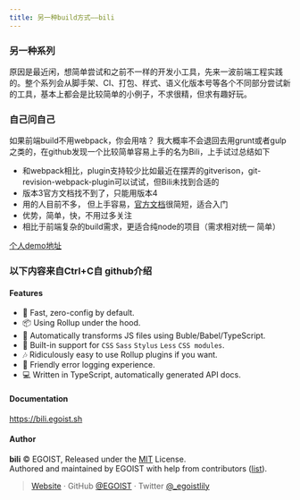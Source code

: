 ```yaml
---
title: 另一种build方式——bili
---
```

### 另一种系列
原因是最近闲，想简单尝试和之前不一样的开发小工具，先来一波前端工程实践的。整个系列会从脚手架、CI、打包、样式、语义化版本号等各个不同部分尝试新的工具，基本上都会是比较简单的小例子，不求很精，但求有趣好玩。

### 自己问自己
如果前端build不用webpack，你会用啥？
我大概率不会退回去用grunt或者gulp之类的，在github发现一个比较简单容易上手的名为Bili，上手试过总结如下
- 和webpack相比，plugin支持较少比如最近在摆弄的gitverison，git-revision-webpack-plugin可以试试，但Bili未找到合适的
- 版本3官方文档找不到了，只能用版本4
- 用的人目前不多， 但上手容易，[官方文档][1]很简短，适合入门
- 优势，简单，快，不用过多关注
- 相比于前端复杂的build需求，更适合纯node的项目（需求相对统一 简单）

[个人demo地址][2]

### 以下内容来自Ctrl+C自 github介绍

#### Features

- 🚀 Fast, zero-config by default.
- 📦 Using Rollup under the hood.
- 🚗 Automatically transforms JS files using Buble/Babel/TypeScript.
- 💅 Built-in support for `CSS` `Sass` `Stylus` `Less` `CSS modules`.
- 🎶 Ridiculously easy to use Rollup plugins if you want.
- 🚨 Friendly error logging experience.
- 💻 Written in TypeScript, automatically generated API docs.



#### Documentation

https://bili.egoist.sh

#### Author

**bili** © EGOIST, Released under the [MIT](./LICENSE) License.<br>
Authored and maintained by EGOIST with help from contributors ([list](https://github.com/egoist/bili/contributors)).

> [Website](https://egoist.sh) · GitHub [@EGOIST](https://github.com/egoist) · Twitter [@\_egoistlily](https://twitter.com/_egoistlily)


  [1]: https://bili.egoist.sh
  [2]: https://github.com/caoyangyang/mini-tools